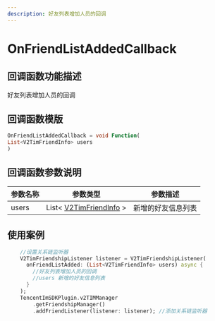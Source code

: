 ```yaml
---
description: 好友列表增加人员的回调
---
```


# OnFriendListAddedCallback

## 回调函数功能描述

好友列表增加人员的回调

## 回调函数模版

```dart
OnFriendListAddedCallback = void Function(
List<V2TimFriendInfo> users
)
```

## 回调函数参数说明

| 参数名称  | 参数类型                                                                       | 参数描述      |
| ----- | -------------------------------------------------------------------------- | --------- |
| users | List< [V2TimFriendInfo](../../api/guan-jian-lei/user/v2timfriendinfo.md) > | 新增的好友信息列表 |

## 使用案例

```dart
    //设置关系链监听器
    V2TimFriendshipListener listener = V2TimFriendshipListener(
      onFriendListAdded: (List<V2TimFriendInfo> users) async {
        //好友列表增加人员的回调
        //users 新增的好友信息列表
      }
    );
    TencentImSDKPlugin.v2TIMManager
        .getFriendshipManager()
        .addFriendListener(listener: listener); //添加关系链监听器
```

